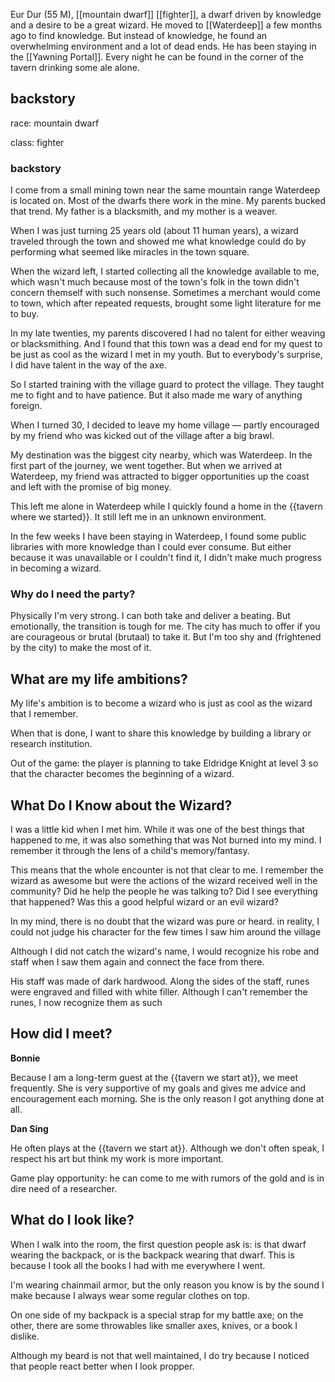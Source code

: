 Eur Dur (55 M), [[mountain dwarf]] [[fighter]], a dwarf driven by knowledge and a desire to be a great wizard. He moved to [[Waterdeep]] a few months ago to find knowledge. But instead of knowledge, he found an overwhelming environment and a lot of dead ends. He has been staying in the [[Yawning Portal]]. Every night he can be found in the corner of the tavern drinking some ale alone.

## backstory

race: mountain dwarf

class: fighter

### backstory

I come from a small mining town near the same mountain range Waterdeep is located on. Most of the dwarfs there work in the mine. My parents bucked that trend. My father is a blacksmith, and my mother is a weaver.

When I was just turning 25 years old (about 11 human years), a wizard traveled through the town and showed me what knowledge could do by performing what seemed like miracles in the town square.

When the wizard left, I started collecting all the knowledge available to me, which wasn't much because most of the town's folk in the town didn't concern themself with such nonsense. Sometimes a merchant would come to town, which after repeated requests, brought some light literature for me to buy.

In my late twenties, my parents discovered I had no talent for either weaving or blacksmithing. And I found that this town was a dead end for my quest to be just as cool as the wizard I met in my youth. But to everybody's surprise, I did have talent in the way of the axe.

So I started training with the village guard to protect the village. They taught me to fight and to have patience. But it also made me wary of anything foreign.

When I turned 30, I decided to leave my home village — partly encouraged by my friend who was kicked out of the village after a big brawl.

My destination was the biggest city nearby, which was Waterdeep. In the first part of the journey, we went together. But when we arrived at Waterdeep, my friend was attracted to bigger opportunities up the coast and left with the promise of big money.

This left me alone in Waterdeep while I quickly found a home in the {{tavern where we started}}. It still left me in an unknown environment.

In the few weeks I have been staying in Waterdeep, I found some public libraries with more knowledge than I could ever consume. But either because it was unavailable or I couldn't find it, I didn't make much progress in becoming a wizard.

### Why do I need the party?

Physically I'm very strong. I can both take and deliver a beating. But emotionally, the transition is tough for me. The city has much to offer if you are courageous or brutal (brutaal) to take it. But I'm too shy and (frightened by the city) to make the most of it.

## What are my life ambitions?

My life's ambition is to become a wizard who is just as cool as the wizard that I remember.

When that is done, I want to share this knowledge by building a library or research institution.

Out of the game: the player is planning to take Eldridge Knight at level 3 so that the character becomes the beginning of a wizard.

## What Do I Know about the Wizard?

I was a little kid when I met him. While it was one of the best things that happened to me, it was also something that was Not burned into my mind. I remember it through the lens of a child's memory/fantasy.

This means that the whole encounter is not that clear to me. I remember the wizard as awesome but were the actions of the wizard received well in the community? Did he help the people he was talking to? Did I see everything that happened? Was this a good helpful wizard or an evil wizard?

In my mind, there is no doubt that the wizard was pure or heard. in reality, I could not judge his character for the few times I saw him around the village

Although I did not catch the wizard's name, I would recognize his robe and staff when I saw them again and connect the face from there.

His staff was made of dark hardwood. Along the sides of the staff, runes were engraved and filled with white filler. Although I can't remember the runes, I now recognize them as such

## How did I meet?

**Bonnie**

Because I am a long-term guest at the {{tavern we start at}}, we meet frequently. She is very supportive of my goals and gives me advice and encouragement each morning. She is the only reason I got anything done at all.

**Dan Sing**

He often plays at the {{tavern we start at}}. Although we don't often speak, I respect his art but think my work is more important.

Game play opportunity: he can come to me with rumors of the gold and is in dire need of a researcher.

## What do I look like?

When I walk into the room, the first question people ask is: is that dwarf wearing the backpack, or is the backpack wearing that dwarf. This is because I took all the books I had with me everywhere I went.

I'm wearing chainmail armor, but the only reason you know is by the sound I make because I always wear some regular clothes on top.

On one side of my backpack is a special strap for my battle axe; on the other, there are some throwables like smaller axes, knives, or a book I dislike.

Although my beard is not that well maintained, I do try because I noticed that people react better when I look propper.
